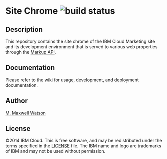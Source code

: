 # Site Chrome ![build status](https://travis-ci.org/mmwtsn/site-chrome.svg?branch=master)

## Description
This repository contains the site chrome of the IBM Cloud Marketing site and its development environment that is served to various web properties through the [Markup API](https://github.com/mmwtsn/markup-api).

## Documentation
Please refer to the [wiki](https://github.com/mmwtsn/site-chrome/wiki) for usage, development, and deployment documentation.

## Author
[M. Maxwell Watson](https://github.com/mmwtsn)

## License
©2014 IBM Cloud. This is free software, and may be redistributed under the terms specified in the [LICENSE](https://github.com/mmwtsn/markup-api/blob/master/LICENSE) file. The IBM name and logo are trademarks of IBM and may not be used without permission.
